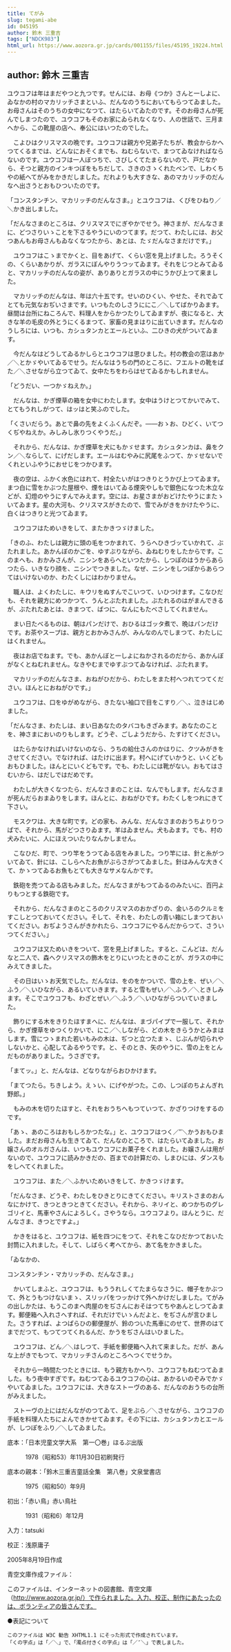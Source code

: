 ```yaml
---
title: てがみ
slug: tegami-abe
id: 045195
author: 鈴木 三重吉
tags: ["NDCK983"]
html_url: https://www.aozora.gr.jp/cards/001155/files/45195_19224.html
---
```


## author: 鈴木 三重吉

ユウコフは年はまだやつと九つです。せんには、お母《つか》さんと一しよに、ゐなかの村のマカリッチさまといふ、だんなのうちにおいてもらつてゐました。お母さんはそのうちの女中になつて、はたらいてゐたのです。そのお母さんが死んでしまつたので、ユウコフもそのお家にゐられなくなり、人の世話で、三月まへから、この靴屋の店へ、奉公にはいつたのでした。

　こよひはクリスマスの晩です。ユウコフは親方や兄弟子たちが、教会からかへつてくるまでは、どんなにおそくまでも、ねむらないで、まつてゐなければならないのです。ユウコフは一人ぼつちで、さびしくてたまらないので、戸だなから、そつと親方のインキつぼをもちだして、さきのさゝくれたペンで、しわくちやの紙へてがみをかきだしました。だれよりも大すきな、あのマカリッチのだんなへ出さうとおもひついたのです。

「コンスタンチン、マカリッチのだんなさま。」とユウコフは、くびをひねり／＼かき出しました。

「だんなさまのところは、クリスマスでにぎやかでせう。神さまが、だんなさまに、どつさりいゝことを下さるやうにいのつてます。だつて、わたしには、お父つあんもお母さんもゐなくなつたから、あとは、たゞだんなさまだけです。」

　ユウコフはこゝまでかくと、目をあげて、くらい窓を見上げました。ろうそくの、くらいあかりが、ガラスにぼんやりうつッてゐます。それをじつとみてゐると、マカリッチのだんなの姿が、ありありとガラスの中にうかび上つて来ました。

　マカリッチのだんなは、年は六十五です。せいのひくい、やせた、それでゐてとても元気なおぢいさまです。いつもたのしさうににこ／＼してばかりゐます。昼間は台所にねころんで、料理人をからかつたりしてゐますが、夜になると、大きな羊の毛皮の外とうにくるまつて、家畜の見まはりに出ていきます。だんなのうしろには、いつも、カシュタンカとエールといふ、二ひきの犬がついてゐます。

　今だんなはどうしてゐるかしらとユウコフは思ひました。村の教会の窓はあか／＼とかゞやいてゐるでせう。だんなはうちの門のところに、フエルトの靴をばた／＼させながら立つてゐて、女中たちをわらはせてゐるかもしれません。

「どうだい、一つかゞねえか。」

　だんなは、かぎ煙草の箱を女中にわたします。女中はうけとつてかいでみて、とてもうれしがつて、はッはと笑ふのでした。

「くさいだらう。あとで鼻の先をよくふくんだぞ。――おゝお、ひどく、いてつくぢやねえか。みしみし氷りつくやうだ。」

　それから、だんなは、かぎ煙草を犬にもかゞせます。カシュタンカは、鼻をクン／＼ならして、にげだします。エールはむやみに尻尾をふつて、かゞせないでくれといふやうにおせじをつかひます。

　夜の空は、ふかく水色にはれて、村全たいがはつきりとうかび上つてゐます。まつ白に雪をかぶつた屋根や、煙をはいてゐる煙突やしもで銀色になつた木立などが、幻燈のやうにすんでみえます。空には、お星さまがおどけたやうにまたゝいてゐます。星の大河も、クリスマスがきたので、雪でみがきをかけたやうに、白くはつきりと光つてゐます。

　ユウコフはためいきをして、またかきつゞけました。

「きのふ、わたしは親方に頭の毛をつかまれて、うらへひきづッていかれて、ぶたれました。あかんぼのかごを、ゆすぶりながら、ゐねむりをしたからです。このまへも、おかみさんが、ニシンをあらへといつたから、しつぽのはうからあらつたら、いきなり顔を、ニシンでつきました。なぜ、ニシンをしつぽからあらつてはいけないのか、わたくしにはわかりません。

　職人は、よくわたしに、キウリをぬすんでこいつて、いひつけます。こなひだも、それを親方にめつかつて、うんとぶたれました。ぶたれるのはがまんできるが、ぶたれたあとは、きまつて、ばつに、なんにもたべさしてくれません。

　まい日たべるものは、朝はパンだけで、おひるはゴッタ煮で、晩はパンだけです。お茶やスープは、親方とおかみさんが、みんなのんでしまつて、わたしにはくれません。

　夜はお店でねます。でも、あかんぼと一しよにねかされるのだから、あかんぼがなくとねむれません。なきやむまでゆすぶつてゐなければ、ぶたれます。

　マカリッチのだんなさま、おねがひだから、わたしをまた村へつれてつてください。ほんとにおねがひです。」

　ユウコフは、口をゆがめながら、きたない袖口で目をこすり／＼、泣きはじめました。

「だんなさま、わたしは、まい日あなたのタバコもきざみます。あなたのことを、神さまにおいのりもします。どうぞ、ごしようだから、たすけてください。

　はたらかなければいけないのなら、うちの給仕さんのかはりに、クツみがきをさせてください。でなければ、はたけに出ます。村へにげていかうと、いくどもおもひました。ほんとにいくどもです。でも、わたしには靴がない。おもてはさむいから、はだしではだめです。

　わたしが大きくなつたら、だんなさまのことは、なんでもします。だんなさまが死んだらおまゐりをします。ほんとに、おねがひです。わたくしをつれにきて下さい。

　モスクワは、大きな町です。どの家も、みんな、だんなさまのおうちよりりつぱで、それから、馬がどつさりゐます。羊はゐません。犬もゐます。でも、村の犬みたいに、人にほえついたりなんかしません。

　こなひだ、町で、つり竿をうつてゐる店をみました。つり竿には、針と糸がついてゐて、針には、こしらへたお魚がぶらさがつてゐました。針はみんな大きくて、かゝつてゐるお魚もとても大きなサメなんかです。

　鉄砲を売つてゐる店もみました。だんなさまがもつてゐるのみたいに、百円よりもつとする鉄砲です。

　それから、だんなさまのところのクリスマスのおかざりの、金いろのクルミをすこしとつておいてください。そして、それを、わたしの青い箱にしまつておいてください。おぢようさんがきかれたら、ユウコフにやるんだからつて、さういつてください。」

　ユウコフは又ためいきをついて、窓を見上げました。すると、こんどは、だんなと二人で、森へクリスマスの飾木をとりにいつたときのことが、ガラスの中にみえてきました。

　その日はいゝお天気でした。だんなは、をのをかついで、雪の上を、ぜい／＼ふう／＼いひながら、あるいていきます。すると雪もぜい／＼ふう／＼ときしみます。そこでユウコフも、わざとぜい／＼ふう／＼いひながらついていきました。

　飾りにする木をきりたほすまへに、だんなは、まづパイプで一服して、それから、かぎ煙草をゆつくりかいで、にこ／＼しながら、どの木をきらうかとみまはします。雪につゝまれた若いもみの木は、ぢつと立つたまゝ、じぶんが切られやしないかと、心配してゐるやうです。と、そのとき、矢のやうに、雪の上をとんだものがありました。うさぎです。

「まてッ。」と、だんなは、どなりながらおひかけます。

「まてつたら。ちきしよう。えゝい、にげやがつた。この、しつぽのちよんぎれ野郎。」

　もみの木を切りたほすと、それをおうちへもつていつて、かざりつけをするのです。

「あゝ、あのころはおもしろかつたな。」と、ユウコフはつく／″＼かうおもひました。まだお母さんも生きてゐて、だんなのところで、はたらいてゐました。お嬢さんのオルガさんは、いつもユウコフにお菓子をくれました。お嬢さんは用がないので、ユウコフに読みかきだの、百までの計算だの、しまひには、ダンスもをしへてくれました。

　ユウコフは、また／＼ふかいためいきをして、かきつゞけます。

「だんなさま、どうぞ、わたしをひきとりにきてください。キリストさまのおんなにかけて、きつときつときてください。それから、ネリイと、めつかちのグレゴリイと、馬車やさんによろしく。さやうなら。ユウコフより。ほんとうに、だんなさま、きつとですよ。」

　かきをはると、ユウコフは、紙を四つにをつて、それをこなひだかつておいた封筒に入れました。そして、しばらく考へてから、あて名をかきました。

「ゐなかの、

コンスタンチン・マカリッチの、だんなさま。」

　かいてしまふと、ユウコフは、もううれしくてたまらなさうに、帽子をかぶつて、外とうもつけないまゝ、スリッパをつッかけて外へかけだしました。てがみの出しかたは、もうこのまへ肉屋のをぢさんにおそはつてちやあんとしつてゐます。郵便箱へ入れさへすれば、それだけでいゝんだよと、をぢさんが言ひました。さうすれば、よつぱらひの郵便屋が、鈴のついた馬車にのせて、世界のはてまでだつて、もつてつてくれるんだ、かうをぢさんはいひました。

　ユウコフは、どん／＼はしつて、手紙を郵便箱へ入れて来ました。だが、あんな上がきでもつて、マカリッチさんのところへつくでせうか。

　それから一時間たつたときには、もう親方もかへり、ユウコフもねむつてゐました。もう夜中すぎです。ねむつてゐるユウコフの心は、あかるいのぞみでかゞやいてゐました。ユウコフには、大きなストーヴのある、だんなのおうちの台所がみえました。

　ストーヴの上にはだんながのつてゐて、足をぶら／＼させながら、ユウコフの手紙を料理人たちによんできかせてゐます。その下には、カシュタンカとエールが、しつぽをふり／＼してゐました。













底本：「日本児童文学大系　第一〇巻」ほるぷ出版


　　　1978（昭和53）年11月30日初刷発行

底本の親本：「鈴木三重吉童話全集　第八巻」文泉堂書店

　　　1975（昭和50）年9月

初出：「赤い鳥」赤い鳥社

　　　1931（昭和6）年12月

入力：tatsuki

校正：浅原庸子

2005年8月19日作成

青空文庫作成ファイル：

このファイルは、インターネットの図書館、青空文庫（http://www.aozora.gr.jp/）で作られました。入力、校正、制作にあたったのは、ボランティアの皆さんです。











●表記について


	このファイルは W3C 勧告 XHTML1.1 にそった形式で作成されています。
	「くの字点」は「／＼」で、「濁点付きくの字点」は「／″＼」で表しました。